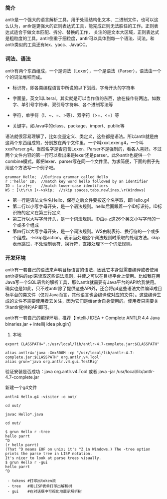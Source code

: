 ### 简介

antlr是一个强大的语言解析工具，用于处理结构化文本、二进制文件，也可以这么认为，antlr是更强大的正则表达式工具，能完成正则无法胜任的工作。正则表达式适合于做文本匹配、拆分、替换的工作，
关注的是文本大区域，正则表达式是粗粒度的工具，antlr侧重于细粒度，antlr可以具体到每一个语法、词法。和antlr类似的工具还有lex、yacc、JavaCC。

### 词法、语法

antlr有两个东西组成，一个是词法（Lexer），一个是语法（Parser），语法由一个个的词法堆积而成。

* 标识符，即各类编程语言中所说的以下划线、字母开头的字符串

* 字面量，英文叫Literal，其实就是可以当作值的东西，放在操作符两边。如数字、单引号字符串、双引号字符串、各个进制写法等
* 字符，单字符（!、~、=、>等）、双字符（>=、<=）等
* 关键字，如Java中的class、package、import、public等

语法就很容易理解了，比如变量定义、类定义，这些都是语法。所以antlr就是由这两个东西组成的，分别放在两个文件里，一个叫xxxLexer.g4，一个叫xxxParser.g4。当然名字是否包含Lexer、Parser不是强制的，看各人喜好。不过两个文件内容的第一行可以看出来是lexer还是parser。此外antlr也提供一个combine模式，即把lexer、parser写在同一个文件里。为求简便，下面的例子先用这个方法写一个例子吧。


```
grammar Hello;  //Definea grammar called Hello
r :'hello' ID;  //match key word hello followed by an identifier
ID : [a-z]+;    //match lower-case identifiers
WS : [\t\r\n ]+->skip;  //skip spaces,tabs,newlines,\r(Windows)
```

* 第一行是语法文件名Hello，保存之后文件要按这个名字取，即Hello.g4
* 第二行以小写字母开头，是一个语法规则。hello后面跟着一个ID标识符。ID标识符的定义在第三行定义
* 第三行以大写字母开头，是一个词法规则。ID由a-z这26个英文小写字母的一个或多个组成
* 第四行以大写字母开头，是一个词法规则。WS由制表符、换行符的一个或多个组成。->skip是action，表示当处理这个词法规则时采取的处理方法。skip表示跳过，不处理制表符、换行符，直接处理下一个词法规则。

### 开发环境

antlr有一套自己的语法来声明目标语言的语法，因此它本身就需要编译或者使用antlr提供的api来读取这些语法规则，并使之可以在目标平台上使用。比如我在用Java写一个SQL语言的解析工具，那么antlr就需要有Java平台的API给我使用。确实也是如此，只不过antlr除了提供这些API外，还会将g4这些语法文件编译成目标平台的类文件（仅对Java而言，其他语言也会编译成对应的文件）。这些编译生成的文件不需要使用者去关注，因为它们是给antlr自身使用的。使用者只需要关注antlr提供的API即可。

antlr有一套自己的编译环境，推荐【IntelliJ IDEA + Complete ANTLR 4.4 Java binaries.jar + intellij idea plugin】

1. 本地

```
export CLASSPATH=".:/usr/local/lib/antlr-4.7-complete.jar:$CLASSPATH"

alias antlr4='java -Xmx500M -cp "/usr/local/lib/antlr-4.7-complete.jar:$CLASSPATH" org.antlr.v4.Tool'
alias grun='java org.antlr.v4.gui.TestRig'
```

验证安装是否成功：java org.antlr.v4.Tool 或者 java -jar /usr/local/lib/antlr-4.7-complete.jar

新建一个g4文件

```
antlr4 Hello.g4 -visitor -o out/

cd out/

javac Hello*.java

cd out/

$ grun Hello r -tree
hello parrt
^D
(r hello parrt)
(That ^D means EOF on unix; it's ^Z in Windows.) The -tree option prints the parse tree in LISP notation.
It's nicer to look at parse trees visually.
$ grun Hello r -gui
hello parrt
^D

 - tokens #打印出token流
 - tree   #用LISP表单打印出解析树
 - gui    #在对话框中可视化地展示解析树

```


